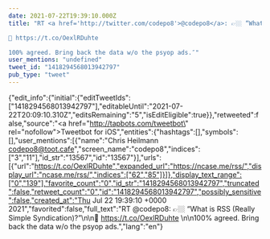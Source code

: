 ```yaml
---
date: 2021-07-22T19:39:10.000Z
title: "RT <a href='http://twitter.com/codepo8'>@codepo8</a>: 👉🏼 “What is RSS (Really Simple Syndication)?”

🔗 https://t.co/OexlRDuhte 

100% agreed. Bring back the data w/o the psyop ads.″"
user_mentions: "undefined"
tweet_id: "1418294568013942797"
pub_type: "tweet"
---
```

{"edit_info":{"initial":{"editTweetIds":["1418294568013942797"],"editableUntil":"2021-07-22T20:09:10.310Z","editsRemaining":"5","isEditEligible":true}},"retweeted":false,"source":"<a href=\"http://tapbots.com/tweetbot\" rel=\"nofollow\">Tweetbot for iΟS</a>","entities":{"hashtags":[],"symbols":[],"user_mentions":[{"name":"Chris Heilmann codepo8@toot.cafe","screen_name":"codepo8","indices":["3","11"],"id_str":"13567","id":"13567"}],"urls":[{"url":"https://t.co/OexlRDuhte","expanded_url":"https://ncase.me/rss/","display_url":"ncase.me/rss/","indices":["62","85"]}]},"display_text_range":["0","139"],"favorite_count":"0","id_str":"1418294568013942797","truncated":false,"retweet_count":"0","id":"1418294568013942797","possibly_sensitive":false,"created_at":"Thu Jul 22 19:39:10 +0000 2021","favorited":false,"full_text":"RT @codepo8: 👉🏼 “What is RSS (Really Simple Syndication)?”\n\n🔗 https://t.co/OexlRDuhte \n\n100% agreed. Bring back the data w/o the psyop ads.","lang":"en"}
